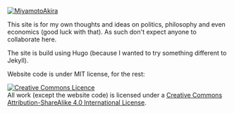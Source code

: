 [![MiyamotoAkira](https://circleci.com/gh/MiyamotoAkira/onpolitics.svg?style=svg)](https://circleci.com/gh/MiyamotoAkira/onpolitics)

This site is for my own thoughts and ideas on politics, philosophy and even economics (good luck with that). As such don't expect anyone to collaborate here.

The site is build using Hugo (because I wanted to try something different to Jekyll).

Website code is under MIT license, for the rest:

<a rel="license" href="http://creativecommons.org/licenses/by-sa/4.0/"><img alt="Creative Commons Licence" style="border-width:0" src="https://i.creativecommons.org/l/by-sa/4.0/88x31.png" /></a><br />All work (except the website code) is licensed under a <a rel="license" href="http://creativecommons.org/licenses/by-sa/4.0/">Creative Commons Attribution-ShareAlike 4.0 International License</a>.
